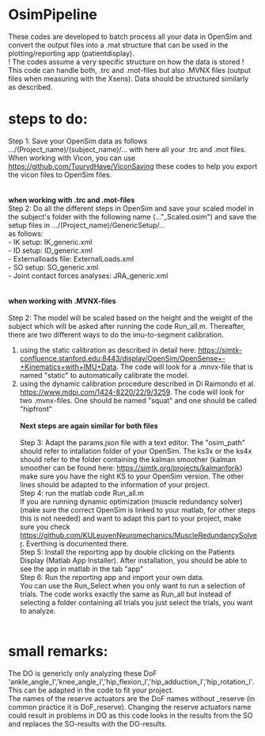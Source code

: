 # OsimPipeline

These codes are developed to batch process all your data in OpenSim and convert the output files into a .mat structure that can be used in the plotting/reporting app (patientdisplay).<br>
! The codes assume a very specific structure on how the data is stored !<br>
This code can handle both, .trc and .mot-files but also .MVNX files (output files when measuring with the Xsens). Data should be structured similarly as described. <br>
# steps to do: 
Step 1: Save your OpenSim data as follows .../(Project_name)/(subject_name)/... with here all your .trc and .mot files. When working with Vicon, you can use https://github.com/TuurvdHave/ViconSaving 
these codes to help you export the vicon files to OpenSim files. <br>
<br><br>
<b> when working with .trc and .mot-files </b> <br>
Step 2: Do all the different steps in OpenSim and save your scaled model in the subject's folder with the following name (..."_Scaled.osim") and save the setup files in .../(Project_name)/GenericSetup/...<br>
		as follows:<br>
			- IK setup: IK_generic.xml<br>
			- ID setup: ID_generic.xml<br>
			- Externalloads file: ExternalLoads.xml<br>
			- SO setup: SO_generic.xml<br>
			- Joint contact forces analyses: JRA_generic.xml<br>
<br><br>
<b> when working with .MVNX-files </b> <br>		
Step 2: The model will be scaled based on the height and the weight of the subject which will be asked after running the code Run_all.m. Thereafter, there are two different ways to do the imu-to-segment calibration. 
1) using the static calibration as described in detail here: https://simtk-confluence.stanford.edu:8443/display/OpenSim/OpenSense+-+Kinematics+with+IMU+Data. The code will look for a .mnvx-file that is named "static" to automatically calibrate the model. 
2) using the dynamic calibration procedure described in Di Raimondo et al. https://www.mdpi.com/1424-8220/22/9/3259. The code will look for two .mvnx-files. One should be named "squat" and one should be called "hipfront"
<br><br>
<b> Next steps are again similar for both files </b> <br>			
Step 3: Adapt the params.json file with a text editor. The "osim_path" should refer to intallation folder of your OpenSim. The ks3x or the ks4x should refer to the folder containing the kalman smoother (kalman smoother can be found here: https://simtk.org/projects/kalmanforik)
make sure you have the right KS to your OpenSim version. The other lines should be adapted to the information of your project.<br> 
Step 4: run the matlab code Run_all.m <br>
If you are running dynamic optimization (muscle redundancy solver) (make sure the correct OpenSim is linked to your matlab, for other steps this is not needed) and want to adapt this part to your project, 
make sure you check https://github.com/KULeuvenNeuromechanics/MuscleRedundancySolver. Everthing is documented there. <br>
Step 5: Install the reporting app by double clicking on the Patients Display (Matlab App Installer). After installation, you should be able to see the app in matlab in the tab "app"<br>
Step 6: Run the reporting app and import your own data. <br>
You can use the Run_Select when you only want to run a selection of trials. The code works exactly the same as Run_all but instead of selecting a folder containing all trials you just select the trials, you want to analyze. 
<br><br>
# small remarks:
The DO is genericly only analyzing these DoF 'ankle_angle_l','knee_angle_l','hip_flexion_l','hip_adduction_l','hip_rotation_l'. This can be adapted in the code to fit your project.<br>
The names of the reserve actuators are the DoF names without _reserve (in common practice it is DoF_reserve). Changing the reserve actuators name could result in problems in DO as this code looks in the results from the SO and replaces the SO-results with the DO-results.<br>

 
